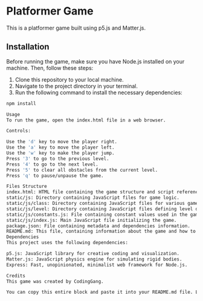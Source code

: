
# Platformer Game

This is a platformer game built using p5.js and Matter.js.

## Installation

Before running the game, make sure you have Node.js installed on your machine. Then, follow these steps:

1. Clone this repository to your local machine.
2. Navigate to the project directory in your terminal.
3. Run the following command to install the necessary dependencies:

```bash
npm install

Usage
To run the game, open the index.html file in a web browser.

Controls:

Use the 'd' key to move the player right.
Use the 'a' key to move the player left.
Use the 'w' key to make the player jump.
Press '3' to go to the previous level.
Press '4' to go to the next level.
Press '5' to clear all obstacles from the current level.
Press 'q' to pause/unpause the game.

Files Structure
index.html: HTML file containing the game structure and script references.
static/js: Directory containing JavaScript files for game logic.
static/js/class: Directory containing JavaScript files for various game classes.
static/js/level: Directory containing JavaScript files defining level data and obstacles.
static/js/constants.js: File containing constant values used in the game.
static/js/index.js: Main JavaScript file initializing the game.
package.json: File containing metadata and dependencies information.
README.md: This file, containing information about the game and how to run it.
Dependencies
This project uses the following dependencies:

p5.js: JavaScript library for creative coding and visualization.
Matter.js: JavaScript physics engine for simulating rigid bodies.
Express: Fast, unopinionated, minimalist web framework for Node.js.

Credits
This game was created by CodingGang.

You can copy this entire block and paste it into your README.md file. Let me know if you need further assistance!

